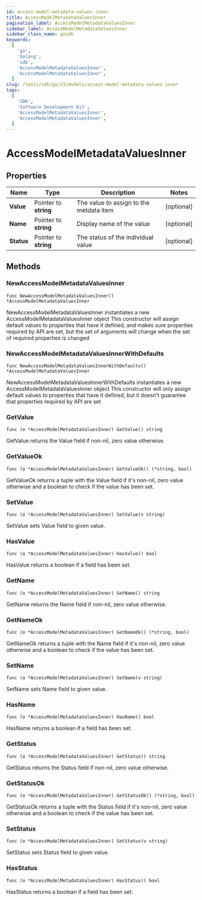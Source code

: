 ```yaml
---
id: access-model-metadata-values-inner
title: AccessModelMetadataValuesInner
pagination_label: AccessModelMetadataValuesInner
sidebar_label: AccessModelMetadataValuesInner
sidebar_class_name: gosdk
keywords:
  [
    'go',
    'Golang',
    'sdk',
    'AccessModelMetadataValuesInner',
    'AccessModelMetadataValuesInner',
  ]
slug: /tools/sdk/go/v3/models/access-model-metadata-values-inner
tags:
  [
    'SDK',
    'Software Development Kit',
    'AccessModelMetadataValuesInner',
    'AccessModelMetadataValuesInner',
  ]
---
```


# AccessModelMetadataValuesInner

## Properties

| Name | Type | Description | Notes |
| --- | --- | --- | --- |
| **Value** | Pointer to **string** | The value to assign to the metdata item | [optional] |
| **Name** | Pointer to **string** | Display name of the value | [optional] |
| **Status** | Pointer to **string** | The status of the individual value | [optional] |

## Methods

### NewAccessModelMetadataValuesInner

`func NewAccessModelMetadataValuesInner() *AccessModelMetadataValuesInner`

NewAccessModelMetadataValuesInner instantiates a new AccessModelMetadataValuesInner object This constructor will assign default values to properties that have it defined, and makes sure properties required by API are set, but the set of arguments will change when the set of required properties is changed

### NewAccessModelMetadataValuesInnerWithDefaults

`func NewAccessModelMetadataValuesInnerWithDefaults() *AccessModelMetadataValuesInner`

NewAccessModelMetadataValuesInnerWithDefaults instantiates a new AccessModelMetadataValuesInner object This constructor will only assign default values to properties that have it defined, but it doesn't guarantee that properties required by API are set

### GetValue

`func (o *AccessModelMetadataValuesInner) GetValue() string`

GetValue returns the Value field if non-nil, zero value otherwise.

### GetValueOk

`func (o *AccessModelMetadataValuesInner) GetValueOk() (*string, bool)`

GetValueOk returns a tuple with the Value field if it's non-nil, zero value otherwise and a boolean to check if the value has been set.

### SetValue

`func (o *AccessModelMetadataValuesInner) SetValue(v string)`

SetValue sets Value field to given value.

### HasValue

`func (o *AccessModelMetadataValuesInner) HasValue() bool`

HasValue returns a boolean if a field has been set.

### GetName

`func (o *AccessModelMetadataValuesInner) GetName() string`

GetName returns the Name field if non-nil, zero value otherwise.

### GetNameOk

`func (o *AccessModelMetadataValuesInner) GetNameOk() (*string, bool)`

GetNameOk returns a tuple with the Name field if it's non-nil, zero value otherwise and a boolean to check if the value has been set.

### SetName

`func (o *AccessModelMetadataValuesInner) SetName(v string)`

SetName sets Name field to given value.

### HasName

`func (o *AccessModelMetadataValuesInner) HasName() bool`

HasName returns a boolean if a field has been set.

### GetStatus

`func (o *AccessModelMetadataValuesInner) GetStatus() string`

GetStatus returns the Status field if non-nil, zero value otherwise.

### GetStatusOk

`func (o *AccessModelMetadataValuesInner) GetStatusOk() (*string, bool)`

GetStatusOk returns a tuple with the Status field if it's non-nil, zero value otherwise and a boolean to check if the value has been set.

### SetStatus

`func (o *AccessModelMetadataValuesInner) SetStatus(v string)`

SetStatus sets Status field to given value.

### HasStatus

`func (o *AccessModelMetadataValuesInner) HasStatus() bool`

HasStatus returns a boolean if a field has been set.
